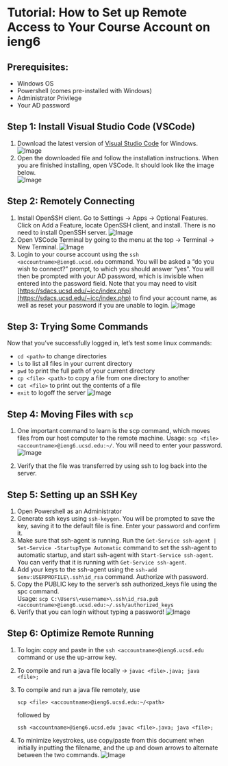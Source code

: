 # Tutorial: How to Set up Remote Access to Your Course Account on ieng6

## **Prerequisites:**
- Windows OS
- Powershell (comes pre-installed with Windows)
- Administrator Privilege
- Your AD password

## **Step 1: Install Visual Studio Code (VSCode)**
1. Download the latest version of [Visual Studio Code](https://code.visualstudio.com/) for Windows. 
![Image](https://ssgadient.github.io/CSE15L/lab-1/InstallingVSCode.PNG)
2. Open the downloaded file and follow the installation instructions. When you are finished installing, open VSCode. It should look like the image below.  
![Image](https://ssgadient.github.io/CSE15L/lab-1/OpeningVSCode.PNG)

## **Step 2: Remotely Connecting**
1. Install OpenSSH client. Go to Settings → Apps → Optional Features. Click on Add a Feature, locate OpenSSH client, and install. There is no need to install OpenSSH server. 
![Image](https://ssgadient.github.io/CSE15L/lab-1/InstallingOpenSSHClient.PNG)
2. Open VSCode Terminal by going to the menu at the top → Terminal → New Terminal. 
![Image](https://ssgadient.github.io/CSE15L/lab-1/OpeningVSCodeTerminal.PNG)
3. Login to your course account using the ```ssh <accountname>@ieng6.ucsd.edu``` command. You will be asked a “do you wish to connect?” prompt, to which you should answer “yes”. You will then be prompted with your AD password, which is invisible when entered into the password field. Note that you may need to visit [https://sdacs.ucsd.edu/~icc/index.php](https://sdacs.ucsd.edu/~icc/index.php) to find your account name, as well as reset your password if you are unable to login. 
![Image](https://ssgadient.github.io/CSE15L/lab-1/FirstSSH.PNG)

## **Step 3: Trying Some Commands**
Now that you’ve successfully logged in, let’s test some linux commands:
- `cd <path>` to change directories
- `ls` to list all files in your current directory
- `pwd` to print the full path of your current directory  
- `cp <file> <path>` to copy a file from one directory to another
- `cat <file>` to print out the contents of a file
- `exit` to logoff the server
![Image](https://ssgadient.github.io/CSE15L/lab-1/TestingCommands.PNG)

## **Step 4: Moving Files with ```scp```**
1. One important command to learn is the scp command, which moves files from our host computer to the remote machine. Usage: ```scp <file> <accountname>@ieng6.ucsd.edu:~/```. You will need to enter your password. 
![Image](https://ssgadient.github.io/CSE15L/lab-1/UsingSCP.png)

2. Verify that the file was transferred by using ssh to log back into the server. 

## **Step 5: Setting up an SSH Key**
1. Open Powershell as an Administrator
2. Generate ssh keys using ```ssh-keygen```. You will be prompted to save the key, saving it to the default file is fine. Enter your password and confirm it. 
3. Make sure that ssh-agent is running. Run the ```Get-Service ssh-agent | Set-Service -StartupType Automatic``` command to set the ssh-agent to automatic startup, and start ssh-agent with ```Start-Service ssh-agent```. You can verify that it is running with ```Get-Service ssh-agent```. 
4. Add your keys to the ssh-agent using the ```ssh-add $env:USERPROFILE\.ssh\id_rsa``` command. Authorize with password. 
5. Copy the PUBLIC key to the server’s ssh authorized_keys file using the spc command.  
Usage: ```scp C:\Users\<username>\.ssh\id_rsa.pub <accountname>@ieng6.ucsd.edu:~/.ssh/authorized_keys```
6. Verify that you can login without typing a password! 
![Image](https://ssgadient.github.io/CSE15L/lab-1/SettingUpSSHKeys.PNG)

## **Step 6: Optimize Remote Running**
1. To login: copy and paste in the ```ssh <accountname>@ieng6.ucsd.edu``` command or use the up-arrow key.
2. To compile and run a java file locally → ```javac <file>.java; java <file>;```  
3. To compile and run a java file remotely, use

    ```scp <file> <accountname>@ieng6.ucsd.edu:~/<path>```  

    followed by

    ```ssh <accountname>@ieng6.ucsd.edu javac <file>.java; java <file>;```

4. To minimize keystrokes, use copy/paste from this document when initially inputting the filename, and the up and down arrows to alternate between the two commands. 
![Image](https://ssgadient.github.io/CSE15L/lab-1/OptimizingRemoteRunning.PNG)